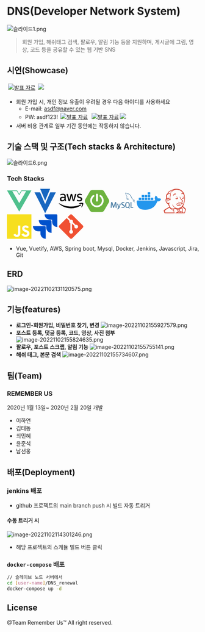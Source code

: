 # DNS(Developer Network System)

![슬라이드1.png](assets/슬라이드1.png)

> 회원 가입, 해쉬태그 검색, 팔로우, 알림 기능 등을 지원하며, 게시글에 그림, 영상, 코드 등을 공유할 수 있는 웹 기반 SNS

## 시연(Showcase)

<a class="badge-anchor" href="http://ec2-54-180-98-152.ap-northeast-2.compute.amazonaws.com/"><img style="margin: 3px;" class="badge" title="발표 자료" src="https://img.shields.io/badge/시연용 웹사이트(Showcase website)-skyblue?style=for-the-badge&logo=googlechrome"></a> <img src="https://badgen.net/github/status/micromatch/micromatch/4.0.1" > 
- 회원 가입 시, 개인 정보 유출이 우려될 경우 다음 아이디를 사용하세요
	- E-mail: asdf@naver.com
	- PW: asdf123!
<a class="badge-anchor" href="https://docs.google.com/presentation/d/1ATPpyd-QxKbGKslnmjN56FQJNkG6qhc7VcyjozlnZ6I/edit?usp=sharing"><img style="margin: 3px;" class="badge" title="발표 자료" src="https://img.shields.io/badge/발표 자료(PPT)-orange?style=for-the-badge&logo=Microsoft PowerPoint"></a>
<a class="badge-anchor" href="http://ec2-54-180-98-152.ap-northeast-2.compute.amazonaws.com:8000/swagger-ui.html"><img style="margin: 3px;" class="badge" title="발표 자료" src="https://img.shields.io/badge/SWAGGER API DOC-darkgreen?style=for-the-badge&logo=swagger"></a><img src="https://badgen.net/github/status/micromatch/micromatch/4.0.1">
- 서버 비용 관계로 일부 기간 동안에는 작동하지 않습니다.

## 기술 스택 및 구조(Tech stacks & Architecture)

![슬라이드6.png](assets/슬라이드6.png)
### Tech Stacks
<svg role="img" viewBox="0 0 24 24" xmlns="http://www.w3.org/2000/svg" width="64px" height="auto" fill="#4FC08D"><title>Vue.js</title><path d="M24,1.61H14.06L12,5.16,9.94,1.61H0L12,22.39ZM12,14.08,5.16,2.23H9.59L12,6.41l2.41-4.18h4.43Z"/></svg>  <svg role="img" viewBox="0 0 24 24" xmlns="http://www.w3.org/2000/svg" width="64px" height="auto" fill="#1867C0"><title>Vuetify</title><path d="M7.094 0L12 11.596 16.906 0H7.094zM1.5 3.5L12 24 22.5 3.5H17L12 15 7 3.5z"/></svg>   <svg role="img" viewBox="0 0 24 24" xmlns="http://www.w3.org/2000/svg" width="64px" height="auto"><title>Amazon AWS</title><path d="M6.763 10.036c0 .296.032.535.088.71.064.176.144.368.256.576.04.063.056.127.056.183 0 .08-.048.16-.152.24l-.503.335a.383.383 0 0 1-.208.072c-.08 0-.16-.04-.239-.112a2.47 2.47 0 0 1-.287-.375 6.18 6.18 0 0 1-.248-.471c-.622.734-1.405 1.101-2.347 1.101-.67 0-1.205-.191-1.596-.574-.391-.384-.59-.894-.59-1.533 0-.678.239-1.23.726-1.644.487-.415 1.133-.623 1.955-.623.272 0 .551.024.846.064.296.04.6.104.918.176v-.583c0-.607-.127-1.03-.375-1.277-.255-.248-.686-.367-1.3-.367-.28 0-.568.031-.863.103-.295.072-.583.16-.862.272a2.287 2.287 0 0 1-.28.104.488.488 0 0 1-.127.023c-.112 0-.168-.08-.168-.247v-.391c0-.128.016-.224.056-.28a.597.597 0 0 1 .224-.167c.279-.144.614-.264 1.005-.36a4.84 4.84 0 0 1 1.246-.151c.95 0 1.644.216 2.091.647.439.43.662 1.085.662 1.963v2.586zm-3.24 1.214c.263 0 .534-.048.822-.144.287-.096.543-.271.758-.51.128-.152.224-.32.272-.512.047-.191.08-.423.08-.694v-.335a6.66 6.66 0 0 0-.735-.136 6.02 6.02 0 0 0-.75-.048c-.535 0-.926.104-1.19.32-.263.215-.39.518-.39.917 0 .375.095.655.295.846.191.2.47.296.838.296zm6.41.862c-.144 0-.24-.024-.304-.08-.064-.048-.12-.16-.168-.311L7.586 5.55a1.398 1.398 0 0 1-.072-.32c0-.128.064-.2.191-.2h.783c.151 0 .255.025.31.08.065.048.113.16.16.312l1.342 5.284 1.245-5.284c.04-.16.088-.264.151-.312a.549.549 0 0 1 .32-.08h.638c.152 0 .256.025.32.08.063.048.12.16.151.312l1.261 5.348 1.381-5.348c.048-.16.104-.264.16-.312a.52.52 0 0 1 .311-.08h.743c.127 0 .2.065.2.2 0 .04-.009.08-.017.128a1.137 1.137 0 0 1-.056.2l-1.923 6.17c-.048.16-.104.263-.168.311a.51.51 0 0 1-.303.08h-.687c-.151 0-.255-.024-.32-.08-.063-.056-.119-.16-.15-.32l-1.238-5.148-1.23 5.14c-.04.16-.087.264-.15.32-.065.056-.177.08-.32.08zm10.256.215c-.415 0-.83-.048-1.229-.143-.399-.096-.71-.2-.918-.32-.128-.071-.215-.151-.247-.223a.563.563 0 0 1-.048-.224v-.407c0-.167.064-.247.183-.247.048 0 .096.008.144.024.048.016.12.048.2.08.271.12.566.215.878.279.319.064.63.096.95.096.502 0 .894-.088 1.165-.264a.86.86 0 0 0 .415-.758.777.777 0 0 0-.215-.559c-.144-.151-.416-.287-.807-.415l-1.157-.36c-.583-.183-1.014-.454-1.277-.813a1.902 1.902 0 0 1-.4-1.158c0-.335.073-.63.216-.886.144-.255.335-.479.575-.654.24-.184.51-.32.83-.415.32-.096.655-.136 1.006-.136.175 0 .359.008.535.032.183.024.35.056.518.088.16.04.312.08.455.127.144.048.256.096.336.144a.69.69 0 0 1 .24.2.43.43 0 0 1 .071.263v.375c0 .168-.064.256-.184.256a.83.83 0 0 1-.303-.096 3.652 3.652 0 0 0-1.532-.311c-.455 0-.815.071-1.062.223-.248.152-.375.383-.375.71 0 .224.08.416.24.567.159.152.454.304.877.44l1.134.358c.574.184.99.44 1.237.767.247.327.367.702.367 1.117 0 .343-.072.655-.207.926-.144.272-.336.511-.583.703-.248.2-.543.343-.886.447-.36.111-.734.167-1.142.167zM21.698 16.207c-2.626 1.94-6.442 2.969-9.722 2.969-4.598 0-8.74-1.7-11.87-4.526-.247-.223-.024-.527.272-.351 3.384 1.963 7.559 3.153 11.877 3.153 2.914 0 6.114-.607 9.06-1.852.439-.2.814.287.383.607zM22.792 14.961c-.336-.43-2.22-.207-3.074-.103-.255.032-.295-.192-.063-.36 1.5-1.053 3.967-.75 4.254-.399.287.36-.08 2.826-1.485 4.007-.215.184-.423.088-.327-.151.32-.79 1.03-2.57.695-2.994z"/></svg>   <svg role="img" viewBox="0 0 24 24" xmlns="http://www.w3.org/2000/svg" width="64px" height="auto" fill="#6DB33F"><title>Spring Boot</title><path d="m23.693 10.7058-4.73-8.1844c-.4094-.7106-1.4166-1.2942-2.2402-1.2942H7.2725c-.819 0-1.8308.5836-2.2402 1.2942L.307 10.7058c-.4095.7106-.4095 1.873 0 2.5837l4.7252 8.189c.4094.7107 1.4166 1.2943 2.2402 1.2943h9.455c.819 0 1.826-.5836 2.2402-1.2942l4.7252-8.189c.4095-.7107.4095-1.8732 0-2.5838zM10.9763 5.7547c0-.5365.4377-.9742.9742-.9742s.9742.4377.9742.9742v5.8217c0 .5366-.4377.9742-.9742.9742s-.9742-.4376-.9742-.9742zm.9742 12.4294c-3.6427 0-6.6077-2.965-6.6077-6.6077.0047-2.0896.993-4.0521 2.6685-5.304a.8657.8657 0 0 1 1.2142.1788.8657.8657 0 0 1-.1788 1.2143c-2.1602 1.6048-2.612 4.6592-1.0072 6.8194 1.6049 2.1603 4.6593 2.612 6.8195 1.0072 1.2378-.9177 1.9673-2.372 1.9673-3.9157a4.8972 4.8972 0 0 0-1.9861-3.925c-.386-.2824-.466-.8284-.1836-1.2143.2824-.386.8283-.466 1.2143-.1835 1.6895 1.2471 2.6826 3.2238 2.6873 5.3228 0 3.6474-2.965 6.6077-6.6077 6.6077z"/></svg>  <svg role="img" viewBox="0 0 24 24" xmlns="http://www.w3.org/2000/svg" width="64px" height="auto" fill="#4479A1"><title>MySQL</title><path d="M16.405 5.501c-.115 0-.193.014-.274.033v.013h.014c.054.104.146.18.214.273.054.107.1.214.154.32l.014-.015c.094-.066.14-.172.14-.333-.04-.047-.046-.094-.08-.14-.04-.067-.126-.1-.18-.153zM5.77 18.695h-.927a50.854 50.854 0 00-.27-4.41h-.008l-1.41 4.41H2.45l-1.4-4.41h-.01a72.892 72.892 0 00-.195 4.41H0c.055-1.966.192-3.81.41-5.53h1.15l1.335 4.064h.008l1.347-4.064h1.095c.242 2.015.384 3.86.428 5.53zm4.017-4.08c-.378 2.045-.876 3.533-1.492 4.46-.482.716-1.01 1.073-1.583 1.073-.153 0-.34-.046-.566-.138v-.494c.11.017.24.026.386.026.268 0 .483-.075.647-.222.197-.18.295-.382.295-.605 0-.155-.077-.47-.23-.944L6.23 14.615h.91l.727 2.36c.164.536.233.91.205 1.123.4-1.064.678-2.227.835-3.483zm12.325 4.08h-2.63v-5.53h.885v4.85h1.745zm-3.32.135l-1.016-.5c.09-.076.177-.158.255-.25.433-.506.648-1.258.648-2.253 0-1.83-.718-2.746-2.155-2.746-.704 0-1.254.232-1.65.697-.43.508-.646 1.256-.646 2.245 0 .972.19 1.686.574 2.14.35.41.877.615 1.583.615.264 0 .506-.033.725-.098l1.325.772.36-.622zM15.5 17.588c-.225-.36-.337-.94-.337-1.736 0-1.393.424-2.09 1.27-2.09.443 0 .77.167.977.5.224.362.336.936.336 1.723 0 1.404-.424 2.108-1.27 2.108-.445 0-.77-.167-.978-.5zm-1.658-.425c0 .47-.172.856-.516 1.156-.344.3-.803.45-1.384.45-.543 0-1.064-.172-1.573-.515l.237-.476c.438.22.833.328 1.19.328.332 0 .593-.073.783-.22a.754.754 0 00.3-.615c0-.33-.23-.61-.648-.845-.388-.213-1.163-.657-1.163-.657-.422-.307-.632-.636-.632-1.177 0-.45.157-.81.47-1.085.315-.278.72-.415 1.22-.415.512 0 .98.136 1.4.41l-.213.476a2.726 2.726 0 00-1.064-.23c-.283 0-.502.068-.654.206a.685.685 0 00-.248.524c0 .328.234.61.666.85.393.215 1.187.67 1.187.67.433.305.648.63.648 1.168zm9.382-5.852c-.535-.014-.95.04-1.297.188-.1.04-.26.04-.274.167.055.053.063.14.11.214.08.134.218.313.346.407.14.11.28.216.427.31.26.16.555.255.81.416.145.094.293.213.44.313.073.05.12.14.214.172v-.02c-.046-.06-.06-.147-.105-.214-.067-.067-.134-.127-.2-.193a3.223 3.223 0 00-.695-.675c-.214-.146-.682-.35-.77-.595l-.013-.014c.146-.013.32-.066.46-.106.227-.06.435-.047.67-.106.106-.027.213-.06.32-.094v-.06c-.12-.12-.21-.283-.334-.395a8.867 8.867 0 00-1.104-.823c-.21-.134-.476-.22-.697-.334-.08-.04-.214-.06-.26-.127-.12-.146-.19-.34-.275-.514a17.69 17.69 0 01-.547-1.163c-.12-.262-.193-.523-.34-.763-.69-1.137-1.437-1.826-2.586-2.5-.247-.14-.543-.2-.856-.274-.167-.008-.334-.02-.5-.027-.11-.047-.216-.174-.31-.235-.38-.24-1.364-.76-1.644-.072-.18.434.267.862.422 1.082.115.153.26.328.34.5.047.116.06.235.107.356.106.294.207.622.347.897.073.14.153.287.247.413.054.073.146.107.167.227-.094.136-.1.334-.154.5-.24.757-.146 1.693.194 2.25.107.166.362.534.703.393.3-.12.234-.5.32-.835.02-.08.007-.133.048-.187v.015c.094.188.188.367.274.555.206.328.566.668.867.895.16.12.287.328.487.402v-.02h-.015c-.043-.058-.1-.086-.154-.133a3.445 3.445 0 01-.35-.4 8.76 8.76 0 01-.747-1.218c-.11-.21-.202-.436-.29-.643-.04-.08-.04-.2-.107-.24-.1.146-.247.273-.32.453-.127.288-.14.642-.188 1.01-.027.007-.014 0-.027.014-.214-.052-.287-.274-.367-.46-.2-.475-.233-1.238-.06-1.785.047-.14.247-.582.167-.716-.042-.127-.174-.2-.247-.303a2.478 2.478 0 01-.24-.427c-.16-.374-.24-.788-.414-1.162-.08-.173-.22-.354-.334-.513-.127-.18-.267-.307-.368-.52-.033-.073-.08-.194-.027-.274.014-.054.042-.075.094-.09.088-.072.335.022.422.062.247.1.455.194.662.334.094.066.195.193.315.226h.14c.214.047.455.014.655.073.355.114.675.28.962.46a5.953 5.953 0 012.085 2.286c.08.154.115.295.188.455.14.33.313.663.455.982.14.315.275.636.476.897.1.14.502.213.682.286.133.06.34.115.46.188.23.14.454.3.67.454.11.076.443.243.463.378z"/></svg>  <svg role="img" viewBox="0 0 24 24" xmlns="http://www.w3.org/2000/svg" width="64px" height="auto" fill="#2496ED"><title>Docker</title><path d="M13.983 11.078h2.119a.186.186 0 00.186-.185V9.006a.186.186 0 00-.186-.186h-2.119a.185.185 0 00-.185.185v1.888c0 .102.083.185.185.185m-2.954-5.43h2.118a.186.186 0 00.186-.186V3.574a.186.186 0 00-.186-.185h-2.118a.185.185 0 00-.185.185v1.888c0 .102.082.185.185.185m0 2.716h2.118a.187.187 0 00.186-.186V6.29a.186.186 0 00-.186-.185h-2.118a.185.185 0 00-.185.185v1.887c0 .102.082.185.185.186m-2.93 0h2.12a.186.186 0 00.184-.186V6.29a.185.185 0 00-.185-.185H8.1a.185.185 0 00-.185.185v1.887c0 .102.083.185.185.186m-2.964 0h2.119a.186.186 0 00.185-.186V6.29a.185.185 0 00-.185-.185H5.136a.186.186 0 00-.186.185v1.887c0 .102.084.185.186.186m5.893 2.715h2.118a.186.186 0 00.186-.185V9.006a.186.186 0 00-.186-.186h-2.118a.185.185 0 00-.185.185v1.888c0 .102.082.185.185.185m-2.93 0h2.12a.185.185 0 00.184-.185V9.006a.185.185 0 00-.184-.186h-2.12a.185.185 0 00-.184.185v1.888c0 .102.083.185.185.185m-2.964 0h2.119a.185.185 0 00.185-.185V9.006a.185.185 0 00-.184-.186h-2.12a.186.186 0 00-.186.186v1.887c0 .102.084.185.186.185m-2.92 0h2.12a.185.185 0 00.184-.185V9.006a.185.185 0 00-.184-.186h-2.12a.185.185 0 00-.184.185v1.888c0 .102.082.185.185.185M23.763 9.89c-.065-.051-.672-.51-1.954-.51-.338.001-.676.03-1.01.087-.248-1.7-1.653-2.53-1.716-2.566l-.344-.199-.226.327c-.284.438-.49.922-.612 1.43-.23.97-.09 1.882.403 2.661-.595.332-1.55.413-1.744.42H.751a.751.751 0 00-.75.748 11.376 11.376 0 00.692 4.062c.545 1.428 1.355 2.48 2.41 3.124 1.18.723 3.1 1.137 5.275 1.137.983.003 1.963-.086 2.93-.266a12.248 12.248 0 003.823-1.389c.98-.567 1.86-1.288 2.61-2.136 1.252-1.418 1.998-2.997 2.553-4.4h.221c1.372 0 2.215-.549 2.68-1.009.309-.293.55-.65.707-1.046l.098-.288Z"/></svg>   <svg role="img" viewBox="0 0 24 24" xmlns="http://www.w3.org/2000/svg" width="64px" height="auto" fill="#D24939"><title>Jenkins</title><path d="M2.872 24h-.975a3.866 3.866 0 01-.07-.197c-.215-.666-.594-1.49-.692-2.154-.146-.984.78-1.039 1.374-1.465.915-.66 1.635-1.025 2.627-1.62.295-.179 1.182-.624 1.281-.829.201-.408-.345-.982-.49-1.3-.225-.507-.345-.937-.376-1.435-.824-.13-1.455-.627-1.844-1.185-.63-.925-1.066-2.635-.525-3.936.045-.103.254-.305.285-.463.06-.308-.105-.72-.12-1.048-.06-1.692.284-3.15 1.425-3.66.463-1.84 2.113-2.453 3.673-3.367.58-.342 1.224-.562 1.89-.807 2.372-.877 6.027-.712 7.994.783.836.633 2.176 1.97 2.656 2.939 1.262 2.555 1.17 6.825.287 9.934-.12.421-.29 1.032-.533 1.533-.168.35-.689 1.05-.625 1.36.064.314 1.19 1.17 1.432 1.395.434.422 1.26.975 1.324 1.5.07.557-.248 1.336-.41 1.875-.217.721-.436 1.441-.654 2.131H2.87zm11.104-3.54c-.545-.3-1.361-.622-2.065-.757-.87-.164-.78 1.188-.75 1.994.03.643.36 1.316.51 1.744.076.197.09.41.256.449.3.068 1.29-.326 1.575-.479.6-.328 1.064-.844 1.574-1.189.016-.17.016-.34.03-.508a2.648 2.648 0 00-1.095-.277c.314-.15.75-.15 1.035-.332l.016-.193c-.496-.03-.69-.254-1.021-.436zm7.454 2.935a17.78 17.78 0 00.465-1.752c.06-.287.215-.918.178-1.176-.059-.459-.684-.799-1.004-1.086-.584-.525-.95-.975-1.56-1.469-.249.375-.78.615-.983.914 1.447-.689 1.71 2.625 1.141 3.69.09.329.391.45.514.735l-.086.166h1.29c.013 0 .03 0 .044.014zm-6.634-.012c-.05-.074-.1-.135-.15-.209l-.301.195h.45zm2.77 0c.008-.209.018-.404.03-.598-.53.029-.825-.48-1.196-.527-.324-.045-.6.361-1.02.195-.095.105-.183.227-.284.316.154.18.295.375.424.584h.815c.014-.164.135-.285.3-.285.165 0 .284.121.284.27h.66zm2.116 0c-.314-.479-.947-.898-1.68-.555l-.03.541h1.71zm-8.51 0l-.104-.344c-.225-.72-.36-1.26-.405-1.68-.914-.436-1.875-.87-2.654-1.426-.15-.105-1.109-1.35-1.23-1.305-1.739.676-3.359 1.86-4.814 2.984.256.557.48 1.141.69 1.74h8.505zm8.265-2.113c-.029-.512-.164-1.56-.48-1.74-.66-.39-1.846.78-2.34.943.045.15.135.271.15.48.285-.074.645-.029.898.092-.299.03-.629.03-.824.164-.074.195.016.48-.029.764.69.197 1.5.303 2.385.332.164-.227.225-.645.211-1.082zm-4.08-.36c-.044.375.046.51.12.943 1.26.391 1.034-1.74-.135-.959zM8.76 19.5c-.45.457 1.27 1.082 1.814 1.115 0-.29.165-.564.135-.77-.65-.118-1.502-.042-1.945-.347zm5.565.215c0 .043-.061.03-.068.064.58.451 1.014.545 1.802.51.354-.262.67-.563 1.043-.807-.855.074-1.931.607-2.774.23zm3.42-17.726c-1.606-.906-4.35-1.591-6.076-.731-1.38.692-3.27 1.84-3.899 3.292.6 1.402-.166 2.686-.226 4.109-.018.757.36 1.42.391 2.242-.2.338-.825.38-1.26.356-.146-.729-.4-1.549-1.155-1.63-1.064-.116-1.845.764-1.89 1.683-.06 1.08.833 2.864 2.085 2.745.488-.046.608-.54 1.139-.54.285.57-.445.75-.523 1.154-.016.105.06.511.104.705.233.944.744 2.16 1.245 2.88.635.9 1.884 1.051 3.229 1.141.24-.525 1.125-.48 1.706-.346-.691-.27-1.336-.945-1.875-1.529-.615-.676-1.23-1.41-1.261-2.28 1.155 1.604 2.1 3 4.2 3.704 1.59.525 3.45-.254 4.664-1.109.51-.359.811-.93 1.17-1.439 1.35-1.936 1.98-4.71 1.846-7.394-.06-1.111-.06-2.221-.436-2.955-.389-.781-1.695-1.471-2.475-.781-.15-.764.63-1.23 1.545-.96-.66-.854-1.336-1.858-2.266-2.384zM13.58 14.896c.615 1.544 2.724 1.363 4.505 1.323-.084.194-.256.435-.465.515-.57.232-2.145.408-2.937-.012-.506-.27-.824-.873-1.102-1.227-.137-.172-.795-.608-.012-.609zm.164-.87c.893.464 2.52.517 3.731.48.066.267.066.593.068.913-1.55.08-3.386-.304-3.794-1.395h-.005zm6.675-.586c-.473.9-1.145 1.897-2.539 1.928-.023-.284-.045-.735 0-.904 1.064-.103 1.727-.646 2.543-1.017zm-.649-.667c-1.02.66-2.154 1.375-3.824 1.21-.351-.31-.485-1-.14-1.458.181.313.06.885.57.97.944.165 2.038-.579 2.73-.84.42-.713-.046-.976-.42-1.433-.782-.93-1.83-2.1-1.802-3.51.314-.224.346.346.391.45.404.96 1.424 2.175 2.174 3 .18.21.48.39.51.524.092.39-.254.854-.209 1.11zm-13.439-.675c-.314-.184-.393-.99-.768-1.01-.535-.03-.438 1.05-.436 1.68-.37-.33-.435-1.365-.164-1.89-.308-.15-.445.164-.618.284.22-1.59 2.34-.734 1.99.96zM4.713 5.995c-.685.756-.54 2.174-.459 3.188 1.244-.785 2.898.06 2.883 1.394.595-.016.223-.744.115-1.215-.353-1.528.592-3.187.041-4.59-1.064.084-1.939.52-2.578 1.215zm9.12 1.113c.307.562.404 1.148.84 1.57.195.19.574.424.387.95-.045.121-.365.391-.551.45-.674.195-2.254.03-1.721-.81.563.015 1.314.36 1.732-.045-.314-.524-.885-1.53-.674-2.13zm6.198-.013h.068c.33.668.6 1.375 1.004 1.965-.27.628-2.053 1.19-2.023.057.39-.17 1.05-.035 1.395-.25-.193-.556-.48-1.006-.434-1.771zm-6.927-1.617c-1.422-.33-2.131.592-2.56 1.553-.384-.094-.231-.615-.135-.883.255-.701 1.28-1.633 2.119-1.506.359.057.848.386.576.834zM9.642 1.593c-1.56.44-3.56 1.574-4.2 2.974.495-.07.84-.321 1.33-.351.186-.016.428.074.641.015.424-.104.78-1.065 1.102-1.41.31-.345.685-.496.94-.81.167-.09.409-.074.42-.33-.073-.075-.15-.135-.232-.105v.017z"/></svg>  <svg role="img" viewBox="0 0 24 24" xmlns="http://www.w3.org/2000/svg" width="64px" height="auto" fill="#F7DF1E"><title>JavaScript</title><path d="M0 0h24v24H0V0zm22.034 18.276c-.175-1.095-.888-2.015-3.003-2.873-.736-.345-1.554-.585-1.797-1.14-.091-.33-.105-.51-.046-.705.15-.646.915-.84 1.515-.66.39.12.75.42.976.9 1.034-.676 1.034-.676 1.755-1.125-.27-.42-.404-.601-.586-.78-.63-.705-1.469-1.065-2.834-1.034l-.705.089c-.676.165-1.32.525-1.71 1.005-1.14 1.291-.811 3.541.569 4.471 1.365 1.02 3.361 1.244 3.616 2.205.24 1.17-.87 1.545-1.966 1.41-.811-.18-1.26-.586-1.755-1.336l-1.83 1.051c.21.48.45.689.81 1.109 1.74 1.756 6.09 1.666 6.871-1.004.029-.09.24-.705.074-1.65l.046.067zm-8.983-7.245h-2.248c0 1.938-.009 3.864-.009 5.805 0 1.232.063 2.363-.138 2.711-.33.689-1.18.601-1.566.48-.396-.196-.597-.466-.83-.855-.063-.105-.11-.196-.127-.196l-1.825 1.125c.305.63.75 1.172 1.324 1.517.855.51 2.004.675 3.207.405.783-.226 1.458-.691 1.811-1.411.51-.93.402-2.07.397-3.346.012-2.054 0-4.109 0-6.179l.004-.056z"/></svg>  <svg role="img" viewBox="0 0 24 24" xmlns="http://www.w3.org/2000/svg" width="64px" height="auto" fill="#0052CC"><title>Jira</title><path d="M11.571 11.513H0a5.218 5.218 0 0 0 5.232 5.215h2.13v2.057A5.215 5.215 0 0 0 12.575 24V12.518a1.005 1.005 0 0 0-1.005-1.005zm5.723-5.756H5.736a5.215 5.215 0 0 0 5.215 5.214h2.129v2.058a5.218 5.218 0 0 0 5.215 5.214V6.758a1.001 1.001 0 0 0-1.001-1.001zM23.013 0H11.455a5.215 5.215 0 0 0 5.215 5.215h2.129v2.057A5.215 5.215 0 0 0 24 12.483V1.005A1.001 1.001 0 0 0 23.013 0Z"/></svg>    <svg role="img" viewBox="0 0 24 24" xmlns="http://www.w3.org/2000/svg" width="64px" height="auto" fill="#F05032"><title>Git</title><path d="M23.546 10.93L13.067.452c-.604-.603-1.582-.603-2.188 0L8.708 2.627l2.76 2.76c.645-.215 1.379-.07 1.889.441.516.515.658 1.258.438 1.9l2.658 2.66c.645-.223 1.387-.078 1.9.435.721.72.721 1.884 0 2.604-.719.719-1.881.719-2.6 0-.539-.541-.674-1.337-.404-1.996L12.86 8.955v6.525c.176.086.342.203.488.348.713.721.713 1.883 0 2.6-.719.721-1.889.721-2.609 0-.719-.719-.719-1.879 0-2.598.182-.18.387-.316.605-.406V8.835c-.217-.091-.424-.222-.6-.401-.545-.545-.676-1.342-.396-2.009L7.636 3.7.45 10.881c-.6.605-.6 1.584 0 2.189l10.48 10.477c.604.604 1.582.604 2.186 0l10.43-10.43c.605-.603.605-1.582 0-2.187"/></svg> 
- Vue, Vuetify, AWS, Spring boot, Mysql, Docker, Jenkins, Javascript, Jira, Git
## ERD
![image-20221102131120575.png](assets/image-20221102131120575.png)

## 기능(features)

- **로그인-회원가입, 비밀번호 찾기, 변경**
![image-20221102155927579.png](assets/image-20221102155927579.png)
- **포스트 등록, 댓글 등록, 코드, 영상, 사진 첨부**
![image-20221102155824635.png](assets/image-20221102155824635.png)
- **팔로우, 포스트 스크랩, 알림 기능**
![image-20221102155755141.png](assets/image-20221102155755141.png)
- **해쉬 태그, 본문 검색**
![image-20221102155734607.png](assets/image-20221102155734607.png)


## 팀(Team)
### REMEMBER US
2020년 1월 13일~ 2020년 2월 20일 개발
- 이하연
- 김태동
- 최민혜
- 윤준석
- 남선웅

## 배포(Deployment)
### jenkins 배포
- github 프로젝트의 main branch push 시 빌드 자동 트리거
#### 수동 트리거 시
![image-20221102114301246.png](assets/image-20221102114301246.png)
- 해당 프로젝트의 스케듈 빌드 버튼 클릭
### `docker-compose` 배포
```bash
// 슬레이브 노드 서버에서
cd [user-name]/DNS_renewal
docker-compose up -d
```

## License
@Team Remember Us™ All right reserved.